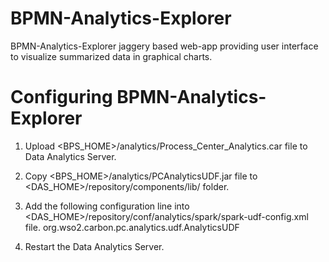 BPMN-Analytics-Explorer
=======================

BPMN-Analytics-Explorer jaggery based web-app providing user interface to visualize summarized data in graphical charts.

Configuring BPMN-Analytics-Explorer
===================================

1. Upload <BPS_HOME>/analytics/Process_Center_Analytics.car file to Data Analytics Server.

2. Copy <BPS_HOME>/analytics/PCAnalyticsUDF.jar file to <DAS_HOME>/repository/components/lib/ folder.

3. Add the following configuration line into <DAS_HOME>/repository/conf/analytics/spark/spark-udf-config.xml file.
    <class-name>org.wso2.carbon.pc.analytics.udf.AnalyticsUDF</class-name>

4. Restart the Data Analytics Server.